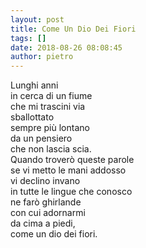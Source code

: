 ```yaml
---
layout: post
title: Come Un Dio Dei Fiori
tags: []
date: 2018-08-26 08:08:45
author: pietro
---
```

Lunghi anni<br/>in cerca di un fiume<br/>che mi trascini via<br/>sballottato<br/>sempre più lontano<br/>da un pensiero<br/>che non lascia scia.<br/>Quando troverò queste parole<br/>se vi metto le mani addosso<br/>vi declino invano<br/>in tutte le lingue che conosco<br/>ne farò ghirlande<br/>con cui adornarmi<br/>da cima a piedi,<br/>come un dio dei fiori.
